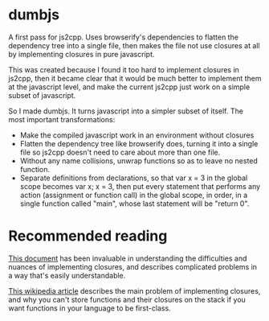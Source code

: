 # dumbjs

A first pass for js2cpp. Uses browserify's dependencies to flatten the dependency tree into a single file, then makes the file not use closures at all by implementing closures in pure javascript.

This was created because I found it too hard to implement closures in js2cpp, then it became clear that it would be much better to implement them at the javascript level, and make the current js2cpp just work on a simple subset of javascript.

So I made dumbjs. It turns javascript into a simpler subset of itself. The most important transformations:

 * Make the compiled javascript work in an environment without closures
 * Flatten the dependency tree like browserify does, turning it into a single file so js2cpp doesn't need to care about more than one file.
 * Without any name collisions, unwrap functions so as to leave no nested function.
 * Separate definitions from declarations, so that var x = 3 in the global scope becomes var x; x = 3, then put every statement that performs any action (assignment or function call) in the global scope, in order, in a single function called "main", whose last statement will be "return 0".

# Recommended reading

[This document](http://dspace.mit.edu/bitstream/handle/1721.1/5854/AIM-199.pdf) has been invaluable in understanding the difficulties and nuances of implementing closures, and describes complicated problems in a way that's easily understandable.

[This wikipedia article](https://en.wikipedia.org/wiki/Funarg_problem) describes the main problem of implementing closures, and why you can't store functions and their closures on the stack if you want functions in your language to be first-class.
